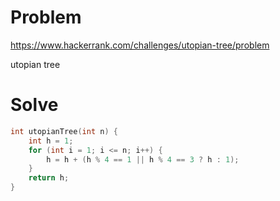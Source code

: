 # Problem
https://www.hackerrank.com/challenges/utopian-tree/problem

utopian tree

# Solve
```c++
int utopianTree(int n) {
    int h = 1;
    for (int i = 1; i <= n; i++) {
        h = h + (h % 4 == 1 || h % 4 == 3 ? h : 1);
    }
    return h;
}
```
